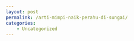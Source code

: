 ```yaml
---
layout: post
permalink: /arti-mimpi-naik-perahu-di-sungai/
categories:
    - Uncategorized
---
```


